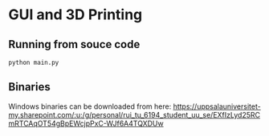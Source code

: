 # GUI and 3D Printing

## Running from souce code

`python main.py`

## Binaries

Windows binaries can be downloaded from here:
https://uppsalauniversitet-my.sharepoint.com/:u:/g/personal/rui_tu_6194_student_uu_se/EXfIzLyd25RCmRTCAqOT54gBpEWcjpPxC-WJf6A4TQXDUw
